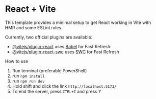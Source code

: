 
# React + Vite

This template provides a minimal setup to get React working in Vite with HMR and some ESLint rules.

Currently, two official plugins are available:

- [@vitejs/plugin-react](https://github.com/vitejs/vite-plugin-react/blob/main/packages/plugin-react/README.md) uses [Babel](https://babeljs.io/) for Fast Refresh
- [@vitejs/plugin-react-swc](https://github.com/vitejs/vite-plugin-react-swc) uses [SWC](https://swc.rs/) for Fast Refresh

How to use

 1. Run terminal (preferable PowerShell)
 2. run `npm install`
 3. run `npm run dev`
 4. Hold shift and click the link `http://localhost:5173/`
 5. To end the server, press `CTRL+C` and press Y
